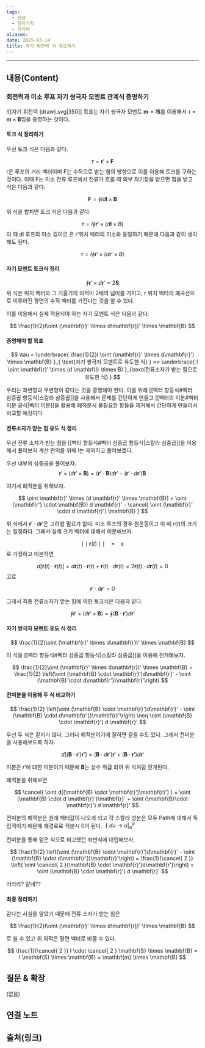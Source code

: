 ```yaml
---
tags:
  - 완성
  - 전자기학
  - 자기력
aliases: 
date: 2025-03-14
title: 자기 회전력 식 유도하기
---
```


---

## 내용(Content)

### 회전력과 미소 루프 자기 쌍극자 모멘트 관계식 증명하기
![[자기 회전력 (draw).svg|350]]
목표는 자기 쌍극자 모멘트 $\mathbf{m} = I \mathbf{S}$를 이용해서 $\tau = \mathbf{m} \times \mathbf{B}$임을 증명하는 것이다.

#### 토크 식 정리하기

우선 토크 식은 다음과 같다.

$$
\tau = \mathbf{r}' \times \mathbf{F}
$$
r은 루프의 거리 벡터이며 F는 수직으로 받는 힘의 방향으로 이를 이용해 토크를 구하는 것이다. 이때 F는 미소 전류 루프에서 전류가 흐를 때 외부 자기장을 받으면 힘을 받고 식은 다음과 같다.

$$
\mathbf{F} = \oint I d \mathbf{l} \times \mathbf{B}
$$

위 식을 합치면 토크 식은 다음과 같다.

$$
\tau = I \oint \mathbf{r}' \times (d \mathbf{l} \times B)  
$$
이 때 dl 루프의 미소 길이로 은 $r'$위치 벡터의 미소와 동일하기 때문에 다음과 같이 생각해도 된다.

$$
\tau = I \oint \mathbf{r}' \times (d \mathbf{r}' \times B)  
$$

#### 자기 모멘트 토크식 정리

$$
\oint \mathbf{r}' \times d \mathbf{r}' = 2 \mathbf{S}
$$
위 식은 위치 벡터와 그 기울기의 외적이 2배의 넓이를 가지고, r 위치 벡터의 폐곡선으로 이루어진 평면의 수직 벡터를 가진다는 것을 알 수 있다.

이를 이용해서 실제 적용되야 하는 자기 모멘트 식은 다음과 같다.

$$
\frac{1}{2}I\oint (\mathbf{r}' \times d\mathbf{r})' \times \mathbf{B}
$$

#### 증명해야 할 목표

$$
\tau = \underbrace{ \frac{1}{2}I \oint (\mathbf{r}' \times d\mathbf{r}') \times \mathbf{B} }_{ \text{자기 쌍극자 모멘트로 유도한 식} } == \underbrace{ I \oint \mathbf{r}' \times (d \mathbf{l} \times B) }_{\text{전류소자가 받는 힘으로 유도한 식}  }  
$$

우리는 좌변항과 우변항이 같다는 것을 증명해야 한다. 이를 위해 [[벡터 항등식#벡터 삼중곱 항등식|스칼라 삼중곱]]을 사용해서 문제를 간단하게 만들고 [[벡터의 미분#벡터 미분 공식|벡터 미분]]을 활용해 폐적분시 불필요한 항들을 제거해서 간단하게 만들어서 비교할 예정이다.

#### 전류소자가 받는 힘 유도 식 정리

우선 전류 소자가 받는 힘을 [[벡터 항등식#벡터 삼중곱 항등식|스칼라 삼중곱]]을 이용해서 풀어보자 계산 편의를 위해 I는 제외하고 풀어보겠다. 

우선 내부의 삼중곱을 풀어보자.
$$
\mathbf{r}' \times (d \mathbf{r}' \times \mathbf{B}) = (\mathbf{r'} \cdot \mathbf{B}) d \mathbf{r}' - (\mathbf{r}' \cdot d \mathbf{r}') \mathbf{B}
$$

여기서 폐적분을 취해보자.

$$
\oint \mathbf{r}' \times (d \mathbf{r}' \times \mathbf{B}) = \oint (\mathbf{r'} \cdot \mathbf{B}) d \mathbf{r}' - \cancel{ \oint (\mathbf{r}' \cdot d \mathbf{r}') \mathbf{B} }
$$

위 식에서 $\mathbf{r}' \cdot d\mathbf{r}'$은 고려할 필요가 없다. 미소 루프의 경우 원운동이고 이 때 $r(t)$의 크기는 일정하다.
그래서 실제 크기 벡터에 대해서 미분해보자.

$$
\mid\mid \mathbf{r}(t) \mid \mid \quad = \quad \varepsilon
$$
로 가정하고 미분하면

$$
d[\mathbf{r}(t) \cdot \mathbf{r}(t)] = d\mathbf{r}(t) \cdot \mathbf{r}(t) + \mathbf{r}(t) \cdot d\mathbf{r}(t) = 2 \mathbf{r}(t) \cdot d\mathbf{r}(t) = 0
$$
고로

$$
\mathbf{r}' \cdot d\mathbf{r}' = 0
$$

그래서 최종 전류소자가 받는 힘에 의한 토크식은 다음과 같다.

$$
\oint \mathbf{r}' \times (d \mathbf{r}' \times \mathbf{B}) = \oint (\mathbf{B} \cdot \mathbf{r}') d \mathbf{r}'
$$

#### 자기 쌍극자 모멘트 유도 식 정리

$$
\frac{1}{2}\oint (\mathbf{r}' \times d\mathbf{r})' \times \mathbf{B}
$$

이 식을 [[벡터 항등식#벡터 삼중곱 항등식|스칼라 삼중곱]]을 이용해 전개해보자.

$$
\frac{1}{2}\oint (\mathbf{r}' \times d\mathbf{r})' \times \mathbf{B} = \frac{1}{2} \left(\oint (\mathbf{B} \cdot \mathbf{r}')d\mathbf{r}' - \oint (\mathbf{B} \cdot d\mathbf{r'})\mathbf{r}'\right)
$$

#### 전미분을 이용해 두 식 비교하기

$$
\frac{1}{2} \left(\oint (\mathbf{B} \cdot \mathbf{r}')d\mathbf{r}' - \oint (\mathbf{B} \cdot d\mathbf{r'})\mathbf{r}'\right) \neq \oint (\mathbf{B} \cdot \mathbf{r}') d \mathbf{r}'
$$

우선 두 식은 같지가 않다.  그러나 폐적분이기에 잘하면 같을 수도 있다. 그래서 전미분을 사용해보도록 하자.

$$
d[(\mathbf{B} \cdot \mathbf{r}')\mathbf{r}'] = (\mathbf{B} \cdot d \mathbf{r}')\mathbf{r}' + (\mathbf{B}\cdot \mathbf{r}') d \mathbf{r}'
$$

미분은 $r'$에 대한 미분이기 때문에 $\mathbf{B}$는 상수 취급 되어 위 식처럼 전개된다.

폐적분을 취해보면

$$
\cancel{ \oint d[(\mathbf{B} \cdot \mathbf{r}')\mathbf{r}'] } = \oint (\mathbf{B} \cdot d \mathbf{r}')\mathbf{r}' + \oint (\mathbf{B}\cdot \mathbf{r}') d \mathbf{r}'
$$

전미분의 폐적분은 원래 벡터값이 나오게 되고 각 스칼라 성분은 모두 Path에 대해서 독립적이기 때문에 폐경로로 적분시 0이 된다. $\oint du \to u|_{a}^a$

전미분을 통해 얻은 식으로 비교했던  좌변식에 대입해보자.

$$
\frac{1}{2} \left(\oint (\mathbf{B} \cdot \mathbf{r}')d\mathbf{r}' - \oint (\mathbf{B} \cdot d\mathbf{r'})\mathbf{r}'\right) = \frac{1}{\cancel{ 2 }} \left( \oint \cancel{ 2 }(\mathbf{B} \cdot \mathbf{r}')d\mathbf{r'}\right) = \oint (\mathbf{B} \cdot \mathbf{r}') d \mathbf{r}'
$$

어라라? 같네??

#### 최종 정리하기

같다는 사실을 알았기 때문에 전류 소자가 받는 힘은

$$
\frac{1}{2}I\oint (\mathbf{r}' \times d\mathbf{r})' \times \mathbf{B}
$$

로 쓸 수 있고 위 외적은 평면 벡터로 바꿀 수 있다.

$$
\frac{1}{\cancel{ 2 }} I \cdot \cancel{ 2 } \mathbf{S} \times \mathbf{B} = I \mathbf{S} \times \mathbf{B} = \mathbf{m} \times \mathbf{B}
$$


## 질문 & 확장

(없음)

## 연결 노트

## 출처(링크)





